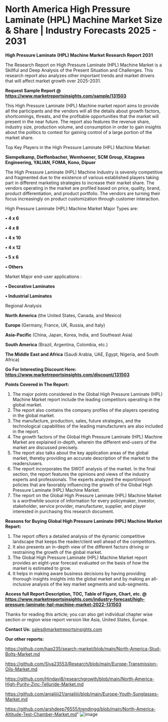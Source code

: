 # North America High Pressure Laminate (HPL) Machine Market Size & Share | Industry Forecasts 2025 - 2031

<strong>High Pressure Laminate (HPL) Machine Market Research Report 2031</strong>

The Research Report on High Pressure Laminate (HPL) Machine Market is a Skillful and Deep Analysis of the Present Situation and Challenges. This research report also analyzes other important trends and market drivers that will affect market growth over 2025-2031.

<strong>Request Sample Report @ <a href=https://www.marketreportsinsights.com/sample/131503>https://www.marketreportsinsights.com/sample/131503</a></strong>

This High Pressure Laminate (HPL) Machine market report aims to provide all the participants and the vendors will all the details about growth factors, shortcomings, threats, and the profitable opportunities that the market will present in the near future. The report also features the revenue share, industry size, production volume, and consumption in order to gain insights about the politics to contest for gaining control of a large portion of the market share.

Top Key Players in the High Pressure Laminate (HPL) Machine Market:

<strong>Siempelkamp, Dieffenbacher, Wemhoener, SCM Group, Kitagawa Engineering, YALIAN, FOMA, Kono, Dipuer</strong>

The High Pressure Laminate (HPL) Machine Industry is severely competitive and fragmented due to the existence of various established players taking part in different marketing strategies to increase their market share. The vendors operating in the market are profiled based on price, quality, brand, product differentiation, and product portfolio. The vendors are turning their focus increasingly on product customization through customer interaction.

High Pressure Laminate (HPL) Machine Market Major Types are:

<strong>• 4 x 6

• 4 x 8

• 4 x 10

• 4 x 12

• 5 x 6

• Others</strong>

Market Major end-user applications :

<strong>• Decorative Laminates

• Industrial Laminates</strong>

Regional Analysis

</u><strong><b>North America</b></strong> (the United States, Canada, and Mexico)

<strong><b>Europe </b></strong>(Germany, France, UK, Russia, and Italy)

<strong><b>Asia-Pacific</b></strong> (China, Japan, Korea, India, and Southeast Asia)

<strong><b>South America</b></strong> (Brazil, Argentina, Colombia, etc.)

<strong><b>The Middle East and Africa</b></strong> (Saudi Arabia, UAE, Egypt, Nigeria, and South Africa)

<strong>Go For Interesting Discount Here: <a href=https://www.marketreportsinsights.com/discount/131503>https://www.marketreportsinsights.com/discount/131503</a></strong>

<strong>Points Covered in The Report:</strong>
<ol>
  <li>The major points considered in the Global High Pressure Laminate (HPL) Machine Market report include the leading competitors operating in the global market.</li>
  <li>The report also contains the company profiles of the players operating in the global market.</li>
  <li>The manufacture, production, sales, future strategies, and the technological capabilities of the leading manufacturers are also included in the report.</li>
  <li>The growth factors of the Global High Pressure Laminate (HPL) Machine Market are explained in-depth, wherein the different end-users of the market are discussed precisely.</li>
  <li>The report also talks about the key application areas of the global market, thereby providing an accurate description of the market to the readers/users.</li>
  <li>The report incorporates the SWOT analysis of the market. In the final section, the report features the opinions and views of the industry experts and professionals. The experts analyzed the export/import policies that are favorably influencing the growth of the Global High Pressure Laminate (HPL) Machine Market.</li>
  <li>The report on the Global High Pressure Laminate (HPL) Machine Market is a worthwhile source of information for every policymaker, investor, stakeholder, service provider, manufacturer, supplier, and player interested in purchasing this research document.</li>
</ol>
<strong>Reasons for Buying Global High Pressure Laminate (HPL) Machine Market Report:</strong>

<ol>
  <li>The report offers a detailed analysis of the dynamic competitive landscape that keeps the reader/client well ahead of the competitors.</li>
  <li>It also presents an in-depth view of the different factors driving or restraining the growth of the global market.</li>
  <li>The Global High Pressure Laminate (HPL) Machine Market report provides an eight-year forecast evaluated on the basis of how the market is estimated to grow.</li>
  <li>It helps in making aware business decisions by having providing thorough insights insights into the global market and by making an all-inclusive analysis of the key market segments and sub-segments.</li>
</ol>
<strong>Access full Report Description, TOC, Table of Figure, Chart, etc. @ <a href=https://www.marketreportsinsights.com/industry-forecast/high-pressure-laminate-hpl-machine-market-2022-131503>https://www.marketreportsinsights.com/industry-forecast/high-pressure-laminate-hpl-machine-market-2022-131503</a></strong>


Thanks for reading this article; you can also get individual chapter wise section or region wise report version like Asia, United States, Europe.

<strong>Contact Us:</strong>
sales@marketreportsinsights.com

<strong>Our other reports:</strong>

<a href=https://github.com/haq235/search-market/blob/main/North-America-Stud-Bolts-Market.md>https://github.com/haq235/search-market/blob/main/North-America-Stud-Bolts-Market.md</a>

<a href=https://github.com/Siya23553/Research/blob/main/Europe-Transmission-Oils-Market.md>https://github.com/Siya23553/Research/blob/main/Europe-Transmission-Oils-Market.md</a>

<a href=https://github.com/Hindavi8/researchgrowth/blob/main/North-America-High-Purity-Zinc-Telluride-Market.md>https://github.com/Hindavi8/researchgrowth/blob/main/North-America-High-Purity-Zinc-Telluride-Market.md</a>

<a href=https://github.com/anjaliiii21/anjaliiii/blob/main/Europe-Youth-Sunglasses-Market.md>https://github.com/anjaliiii21/anjaliiii/blob/main/Europe-Youth-Sunglasses-Market.md</a>

<a href=https://github.com/arshdeep76555/trendingg/blob/main/North-America-Altitude-Test-Chamber-Market.md>https://github.com/arshdeep76555/trendingg/blob/main/North-America-Altitude-Test-Chamber-Market.md</a>"
![image](https://github.com/user-attachments/assets/27d4da41-2c7f-42fc-9653-efb98dbdfc82)
